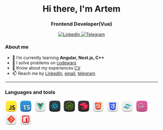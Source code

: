 <div id="header" align="center">
    <h1>Hi there, I'm  Artem </h1>
    <h3>Frontend Developer(Vue)</h3>
</div>

<div id="socials" align="center">
    <a target="_blank" href="https://www.linkedin.com/in/artem-zubkov-56b1281a6/">
    <img src="https://img.shields.io/badge/LinkedIn-blue?style=for-the-badge&logo=linkedin&logoColor=white" alt="LinkedIn"/>
  </a>
  <a target="_blank" href="https://t.me/oldSchool1705">
    <img src="https://img.shields.io/badge/Telegram-blue?style=for-the-badge&logo=telegram&logoColor=white" alt="Telegram"/>
  </a>
</div>

### About me
- 🌱 I’m currently learning **Angular, Nest.js, C++**
- 📝 I solve problems on [codewars](https://www.codewars.com/users/OldSchool1705/badges/large)
- 📄 Know about my experiences [CV](https://drive.google.com/file/d/1nsXR7FaZW8AdnqbKuSOCCjnBJSWfrrWo/view?usp=drive_link)
- 📫 Reach me by [LinkedIn](https://www.linkedin.com/in/artem-zubkov-56b1281a6/), [email](oldschool1705@gmail.com), [telegram](https://t.me/oldSchool1705)

---

### Languages and tools

<img src="/src/js.png" title="javaScript" width="40" height="40"/>&nbsp;
<img src="/src/typescript.png" title="typeScript" width="40" height="40"/>&nbsp;
<img src="/src/vue.png" title="vue" width="40" height="40"/>&nbsp;
<img src="/src/react.png" title="react" width="40" height="40"/>&nbsp;
<img src="/src//nodejs.png" title="node" width="40" height="40"/>&nbsp;
<img src="/src/nestjs.png" title="nest" width="40" height="40"/>&nbsp;
<img src="/src//html.png" title="html" width="40" height="40"/>&nbsp;
<img src="/src/css.png" title="css" width="40" height="40"/>&nbsp;
<img src="/src/tailwind.png" title="tailwind" width="40" height="40"/>&nbsp;
<img src="/src/sass.png" title="tailwind" width="40" height="40"/>&nbsp;
<img src="/src/git.png" title="git" width="40" height="40"/>&nbsp;
<img src="/src/npm.png" title="npm" width="40" height="40"/>&nbsp;


<!-- ### My stat

<div id="stat" align="center">
    <img src="https://github-profile-summary-cards.vercel.app/api/cards/profile-details?username=vn7n24fzkq&theme=github_dark" alt=""/>
    <img src="https://github-profile-summary-cards.vercel.app/api/cards/most-commit-language?username=vn7n24fzkq&theme=github_dark" alt=""/>
     <img src="https://github-profile-summary-cards.vercel.app/api/cards/stats?username=vn7n24fzkq&theme=github_dark" alt=""/>
</div>

--- -->

